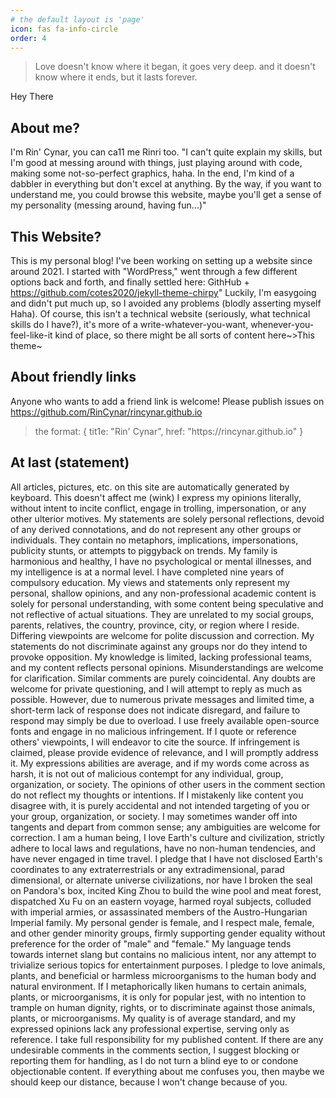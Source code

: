 ```yaml
---
# the default layout is 'page'
icon: fas fa-info-circle
order: 4
---
```


<blockquote>
        Love doesn't know where it began, it goes very deep.
            and it doesn't know where it ends, but it lasts forever.
</blockquote>

Hey There
## About me?

I'm Rin' Cynar, you can ca11 me Rinri too.
"I can't quite explain my skills, but I'm good at messing around with things, just playing around with code, making some not-so-perfect graphics, haha.  In the end, I'm kind of a dabbler in everything but don't excel at anything.  By the way, if you want to understand me, you could browse this website, maybe you'll get a sense of my personality (messing around, having fun...)"
    
## This Website?
This is my personal blog!
I've been working on setting up a website since around 2021. I started with "WordPress," went through a few different options back and forth, and finally settled here: GithHub + https://github.com/cotes2020/jekyll-theme-chirpy"
Luckily, I'm easygoing and didn't put much up, so I avoided any problems (blodly asserting myself Haha).
Of course, this isn't a technical website (seriously, what technical skills do I have?), it's more of a write-whatever-you-want, whenever-you-feel-like-it kind of place, so there might be all sorts of content here~>This theme~
    
## About friendly links
Anyone who wants to add a friend link is welcome! Please publish issues on https://github.com/RinCynar/rincynar.github.io
  <blockquote>
  the format:
  {
  tit1e: "Rin' Cynar",
  href: "https://rincynar.github.io"
  }
  </blockquote>
    
## At last (statement)
All articles, pictures, etc. on this site are automatically generated by keyboard.  This doesn't affect me (wink)
I express my opinions literally, without intent to incite conflict, engage in trolling, impersonation, or any other ulterior motives. My statements are solely personal reflections, devoid of any derived connotations, and do not represent any other groups or individuals. They contain no metaphors, implications, impersonations, publicity stunts, or attempts to piggyback on trends. My family is harmonious and healthy, I have no psychological or mental illnesses, and my intelligence is at a normal level. I have completed nine years of compulsory education.
My views and statements only represent my personal, shallow opinions, and any non-professional academic content is solely for personal understanding, with some content being speculative and not reflective of actual situations. They are unrelated to my social groups, parents, relatives, the country, province, city, or region where I reside. Differing viewpoints are welcome for polite discussion and correction. My statements do not discriminate against any groups nor do they intend to provoke opposition. My knowledge is limited, lacking professional teams, and my content reflects personal opinions. Misunderstandings are welcome for clarification. Similar comments are purely coincidental.
Any doubts are welcome for private questioning, and I will attempt to reply as much as possible. However, due to numerous private messages and limited time, a short-term lack of response does not indicate disregard, and failure to respond may simply be due to overload. I use freely available open-source fonts and engage in no malicious infringement. If I quote or reference others' viewpoints, I will endeavor to cite the source. If infringement is claimed, please provide evidence of relevance, and I will promptly address it. My expressions abilities are average, and if my words come across as harsh, it is not out of malicious contempt for any individual, group, organization, or society. The opinions of other users in the comment section do not reflect my thoughts or intentions. If I mistakenly like content you disagree with, it is purely accidental and not intended targeting of you or your group, organization, or society. I may sometimes wander off into tangents and depart from common sense; any ambiguities are welcome for correction.
I am a human being, I love Earth's culture and civilization, strictly adhere to local laws and regulations, have no non-human tendencies, and have never engaged in time travel. I pledge that I have not disclosed Earth's coordinates to any extraterrestrials or any extradimensional, parad dimensional, or alternate universe civilizations, nor have I broken the seal on Pandora's box, incited King Zhou to build the wine pool and meat forest, dispatched Xu Fu on an eastern voyage, harmed royal subjects, colluded with imperial armies, or assassinated members of the Austro-Hungarian Imperial family. My personal gender is female, and I respect male, female, and other gender minority groups, firmly supporting gender equality without preference for the order of "male" and "female." My language tends towards internet slang but contains no malicious intent, nor any attempt to trivialize serious topics for entertainment purposes. I pledge to love animals, plants, and beneficial or harmless microorganisms to the human body and natural environment. If I metaphorically liken humans to certain animals, plants, or microorganisms, it is only for popular jest, with no intention to trample on human dignity, rights, or to discriminate against those animals, plants, or microorganisms. My quality is of average standard, and my expressed opinions lack any professional expertise, serving only as reference. I take full responsibility for my published content. If there are any undesirable comments in the comments section, I suggest blocking or reporting them for handling, as I do not turn a blind eye to or condone objectionable content.
If everything about me confuses you, then maybe we should keep our distance, because I won't change because of you.